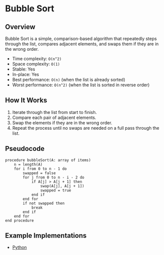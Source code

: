 # Bubble Sort

## Overview

Bubble Sort is a simple, comparison-based algorithm that repeatedly steps through the list, compares adjacent elements, and swaps them if they are in the wrong order. 

- Time complexity: `O(n^2)`
- Space complexity: `O(1)`
- Stable: Yes
- In-place: Yes
- Best performance: `O(n)` (when the list is already sorted)
- Worst performance: `O(n^2)` (when the list is sorted in reverse order)

## How It Works

1. Iterate through the list from start to finish.
2. Compare each pair of adjacent elements.
3. Swap the elements if they are in the wrong order.
4. Repeat the process until no swaps are needed on a full pass through the list.

## Pseudocode
```plaintext
procedure bubbleSort(A: array of items)
    n = length(A)
    for i from 0 to n - 1 do
        swapped = false
        for j from 0 to n - i - 2 do
            if A[j] > A[j + 1] then
                swap(A[j], A[j + 1])
                swapped = true
            end if
        end for
        if not swapped then
            break
        end if
    end for
end procedure
```

## Example Implementations

- [Python](./bubble_sort.py)